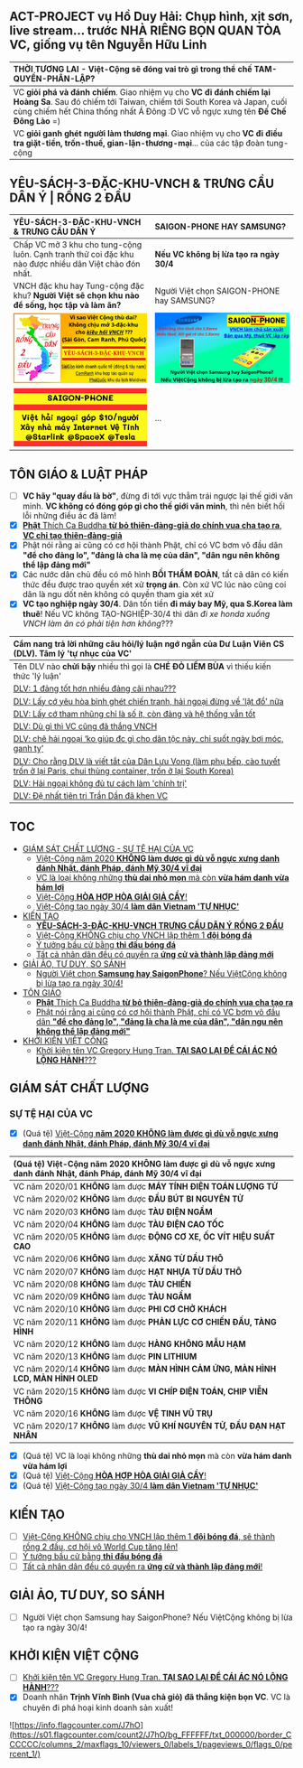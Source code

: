 ## ACT-PROJECT vụ Hồ Duy Hải: Chụp hình, xịt sơn, live stream... trước NHÀ RIÊNG BỌN QUAN TÒA VC, giống vụ tên Nguyễn Hữu Linh

| THỜI TƯƠNG LAI - Việt-Cộng sẽ đóng vai trò gì trong thể chế TAM-QUYỀN-PHÂN-LẬP? |
| :------------- |
| VC **giỏi phá và đánh chiếm**. Giao nhiệm vụ cho **VC đi đánh chiếm lại Hoàng Sa**. Sau đó chiếm tới Taiwan, chiếm tới South Korea và Japan, cuối cùng chiếm hết China thống nhất Á Đông :D VC vỗ ngực xưng tên **Đế Chế Đông Lào** =) |
| VC **giỏi ganh ghét người làm thương mại**. Giao nhiệm vụ cho **VC đi điều tra giặt-tiền, trốn-thuế, gian-lận-thương-mại**... của các tập đoàn tung-cộng |

## YÊU-SÁCH-3-ĐẶC-KHU-VNCH & TRƯNG CẦU DÂN Ý | RỒNG 2 ĐẦU

| YÊU-SÁCH-3-ĐẶC-KHU-VNCH & TRƯNG CẦU DÂN Ý | SAIGON-PHONE HAY SAMSUNG? |
| :---------------------------------------- | :------------------------ |
| Chấp VC mở 3 khu cho tung-cộng luôn. Cạnh tranh thử coi đặc khu nào được nhiều dân Việt chào đón nhất. | **Nếu VC không bị lừa tạo ra ngày 30/4** |
| VNCH đặc khu hay Tung-cộng đặc khu? **Người Việt sẽ chọn khu nào để sống, học tập và làm ăn?** | Người Việt chọn SAIGON-PHONE hay SAMSUNG? |
| ![YÊU-SÁCH-3-ĐẶC-KHU-VNCH TRƯNG CẦU DÂN Ý RỒNG 2 ĐẦU](/public/static/images/3DacKhu.map.2.jpg) | ![SAIGON-PHONE HAY SAMSUNG?](/public/static/images/SaiGonPhone-vs-Samsung.2.jpg) |
| ![saigon-phone-tesla-gigafactory](/public/static/images/saigon-phone-tesla-gigafactory.png) | ... |

## TÔN GIÁO & LUẬT PHÁP
- [ ] **VC hãy "quay đầu là bờ"**, đừng đi tới vực thẳm trái ngược lại thế giới văn minh. **VC không có đóng góp gì cho thế giới văn minh**, thì nên biết hối lỗi những điều ác đã làm!
- [x] [**Phật** Thích Ca Buddha **từ bỏ thiên-đàng-giả do chính vua cha tạo ra**, **VC chỉ tạo thiên-đàng-giả**](/ton-giao/buddha-phat-thich-ca-tu-bo-thien-dang-gia.md)
- [x] Phật nói rằng ai cũng có cơ hội thành Phật, chỉ có VC bơm vô đầu dân **"để cho đảng lo", "đảng là cha là mẹ của dân", "dân ngu nên không thể lập đảng mới"**
- [x] Các nước dân chủ đều có mô hình **BỒI THẨM ĐOÀN**, tất cả dân có kiến thức đều được trao quyền xét xử **trọng án**. Còn xứ VC lúc nào cũng coi dân là ngu dốt nên không có quyền tham gia xét xử
- [x] **VC tạo nghiệp ngày 30/4**. Dân tốn tiền **đi máy bay Mỹ, qua S.Korea làm thuê**! Nếu VC không TẠO-NGHIỆP-30/4 thì dân _đi xe honda xuống VNCH làm ăn có phải tiện hơn không_???

| Cẩm nang trả lời những **câu hỏi/lý luận** ngớ ngẫn của Dư Luận Viên CS (DLV). Tâm lý **'tự nhục của VC'**  |
| :------------- |
| Tên DLV nào **chửi bậy** nhiều thì gọi là **CHÉ ĐỎ LIẾM BÙA** vì thiếu kiến thức 'lý luận' |
| [DLV: 1 đảng tốt hơn nhiều đảng cãi nhau???](/cam-nang/tra-loi-dlv.md#dlv-1-đảng-tốt-hơn-nhiều-đảng-cãi-nhau) |
| [DLV: Lấy cớ yêu hòa bình ghét chiến tranh, hải ngoại đừng về 'lật đổ' nữa](/cam-nang/tra-loi-dlv.md#dlv-lấy-cớ-yêu-hòa-bình-ghét-chiến-tranh-hải-ngoại-đừng-về-lật-đổ-nữa) |
| [DLV: Lấy cớ tham nhũng chỉ là số ít, còn đảng và hệ thống vẫn tốt](/cam-nang/tra-loi-dlv.md#dlv-lấy-cớ-tham-nhũng-chỉ-là-số-ít-còn-đảng-và-hệ-thống-vẫn-tốt) |
| [DLV: Dù gì thì VC cũng đã thắng VNCH](/cam-nang/tra-loi-dlv.md#dlv-dù-gì-thì-vc-cũng-đã-thắng-vnch) |
| [DLV: chê hải ngoại ‘ko giúp đc gì cho dân tộc này, chỉ suốt ngày bơi móc, ganh tỵ’](/cam-nang/tra-loi-dlv.md#dlv-chê-hải-ngoại-ko-giúp-đc-gì-cho-dân-tộc-này-chỉ-suốt-ngày-bơi-móc-ganh-tỵ) |
| [DLV: Cho rằng DLV là viết tắt của Dân Lưu Vong (làm phụ bếp, cào tuyết trốn ở lại Paris, chui thùng container, trốn ở lại South Korea)](/cam-nang/tra-loi-dlv.md) |
| [DLV: Hải ngoại không đủ tư cách làm 'chính trị'](/cam-nang/tra-loi-dlv.md) |
| [DLV: Đệ nhất tiên tri Trần Dần đã khen VC](/cam-nang/tra-loi-dlv.md) |

## TOC

- [GIÁM SÁT CHẤT LƯỢNG - SỰ TỆ HẠI CỦA VC](#giám-sát-chất-lượng)
  - [Việt-Cộng năm 2020 **KHÔNG làm được gì dù vỗ ngực xưng danh đánh Nhật, đánh Pháp, đánh Mỹ 30/4 vĩ đại**](#giám-sát-chất-lượng)
  - [VC là loại không những **thù dai nhỏ mọn** mà còn **vừa hám danh vừa hám lợi**](#giám-sát-chất-lượng)
  - [Việt-Cộng **HÒA HỢP HÒA GIẢI GIẢ CẦY**!](#giám-sát-chất-lượng)
  - [Việt-Cộng tạo ngày 30/4 **làm dân Vietnam 'TỰ NHỤC'**](#giám-sát-chất-lượng)
- [KIẾN TẠO](#kiến-tạo)
  - [**YÊU-SÁCH-3-ĐẶC-KHU-VNCH TRƯNG CẦU DÂN Ý RỒNG 2 ĐẦU**](#yêu-sách-3-đặc-khu-vnch--trưng-cầu-dân-ý--rồng-2-đầu)
  - [Việt-Cộng KHÔNG chịu cho VNCH lập thêm 1 **đội bóng đá**](#kiến-tạo)
  - [Ý tưởng bầu cử bằng **thi đấu bóng đá**](#kiến-tạo)
  - [Tất cả nhân dân đều có quyền ra **ứng cử và thành lập đảng mới**](#kiến-tạo)
- [GIẢI ẢO, TƯ DUY, SO SÁNH](#giải-ảo-tư-duy-so-sánh)
  - [Người Việt chọn **Samsung hay SaigonPhone**? Nếu ViệtCộng không bị lừa tạo ra ngày 30/4!](#người-việt-chọn-samsung-hay-saigonphone-nếu-việtcộng-không-bị-lừa-tạo-ra-ngày-304)
- [TÔN GIÁO](#tôn-giáo)
  - [**Phật** Thích Ca Buddha **từ bỏ thiên-đàng-giả do chính vua cha tạo ra**](#tôn-giáo)
  - [Phật nói rằng ai cũng có cơ hội thành Phật, chỉ có VC bơm vô đầu dân **"để cho đảng lo", "đảng là cha là mẹ của dân", "dân ngu nên không thể lập đảng mới"**](#tôn-giáo)
- [KHỞI KIỆN VIỆT CỘNG](#khởi-kiện-việt-cộng)
  - [Khởi kiện tên VC Gregory Hung Tran. **TẠI SAO LẠI ĐỂ CÁI ÁC NÓ LỘNG HÀNH**???](#khởi-kiện-việt-cộng)

## GIÁM SÁT CHẤT LƯỢNG

### SỰ TỆ HẠI CỦA VC
- [x] (Quá tệ) [Việt-Cộng **năm 2020 KHÔNG làm được gì dù vỗ ngực xưng danh đánh Nhật, đánh Pháp, đánh Mỹ 30/4 vĩ đại**](/giam-sat-chat-luong/viet-cong-2020-khong-lam-duoc-gi.md)

| (Quá tệ) Việt-Cộng **năm 2020 KHÔNG làm được gì dù vỗ ngực xưng danh đánh Nhật, đánh Pháp, đánh Mỹ 30/4 vĩ đại** |
| :------------- |
| VC năm 2020/01 **KHÔNG** làm được **MÁY TÍNH ĐIỆN TOÁN LƯỢNG TỬ** |
| VC năm 2020/02 **KHÔNG** làm được **ĐẦU BÚT BI NGUYÊN TỬ** |
| VC năm 2020/03 **KHÔNG** làm được **TÀU ĐIỆN NGẦM** |
| VC năm 2020/04 **KHÔNG** làm được **TÀU ĐIỆN CAO TỐC** |
| VC năm 2020/05 **KHÔNG** làm được **ĐỘNG CƠ XE, ỐC VÍT HIỆU SUẤT CAO** |
| VC năm 2020/06 **KHÔNG** làm được **XĂNG TỪ DẦU THÔ** |
| VC năm 2020/07 **KHÔNG** làm được **HẠT NHỰA TỪ DẦU THÔ** |
| VC năm 2020/08 **KHÔNG** làm được **TÀU CHIẾN** |
| VC năm 2020/09 **KHÔNG** làm được **TÀU NGẦM** |
| VC năm 2020/10 **KHÔNG** làm được **PHI CƠ CHỞ KHÁCH** |
| VC năm 2020/11 **KHÔNG** làm được **PHẢN LỰC CƠ CHIẾN ĐẤU, TÀNG HÌNH** |
| VC năm 2020/12 **KHÔNG** làm được **HÀNG KHÔNG MẪU HẠM** |
| VC năm 2020/13 **KHÔNG** làm được **PIN LITHIUM** |
| VC năm 2020/14 **KHÔNG** làm được **MÀN HÌNH CẢM ỨNG, MÀN HÌNH LCD, MÀN HÌNH OLED** |
| VC năm 2020/15 **KHÔNG** làm được **VI CHÍP ĐIỆN TOÁN, CHIP VIỄN THÔNG** |
| VC năm 2020/16 **KHÔNG** làm được **VỆ TINH VŨ TRỤ** |
| VC năm 2020/17 **KHÔNG** làm được **VŨ KHÍ NGUYÊN TỬ, ĐẦU ĐẠN HẠT NHÂN** |

- [x] (Quá tệ) VC là loại không những **thù dai nhỏ mọn** mà còn **vừa hám danh vừa hám lợi**
- [x] (Quá tệ) [Việt-Cộng **HÒA HỢP HÒA GIẢI GIẢ CẦY**!](/giam-sat-chat-luong/vc-hoa-hop-hoa-giai-gia-cay.md)
- [x] (Quá tệ) [Việt-Cộng tạo ngày 30/4 **làm dân Vietnam 'TỰ NHỤC'**](/vncs-tu-nhuc/tu-nhuc.md)

## KIẾN TẠO

- [ ] [Việt-Cộng KHÔNG chịu cho VNCH lập thêm 1 **đội bóng đá**, sẽ thành rồng 2 đầu, cơ hội vô World Cup tăng lên!](/kien-tao/doi-bong-da-dac-khu-vnch_bau-cu-thi-dau-bong-da.md)
- [ ] [Ý tưởng bầu cử bằng **thi đấu bóng đá**](/kien-tao/doi-bong-da-dac-khu-vnch_bau-cu-thi-dau-bong-da.md)
- [ ] [Tất cả nhân dân đều có quyền ra **ứng cử và thành lập đảng mới**!](/kien-tao/dan-ung-cu-thu-tuong.md)

## GIẢI ẢO, TƯ DUY, SO SÁNH

- [ ] Người Việt chọn Samsung hay SaigonPhone? Nếu ViệtCộng không bị lừa tạo ra ngày 30/4!

## KHỞI KIỆN VIỆT CỘNG

- [ ] [Khởi kiện tên VC Gregory Hung Tran. **TẠI SAO LẠI ĐỂ CÁI ÁC NÓ LỘNG HÀNH**???](/khoi-kien/GregoryHungTran-UCZ1p8F5RXUcL81onhWAninA/list.md)
- [x] Doanh nhân **Trịnh Vĩnh Bình (Vua chả giỏ) đã thắng kiện bọn VC**. VC là chuyên đi phá hoại kinh doanh sản xuất!

![https://info.flagcounter.com/J7hO](https://s01.flagcounter.com/count2/J7hO/bg_FFFFFF/txt_000000/border_CCCCCC/columns_2/maxflags_10/viewers_0/labels_1/pageviews_0/flags_0/percent_1/)
